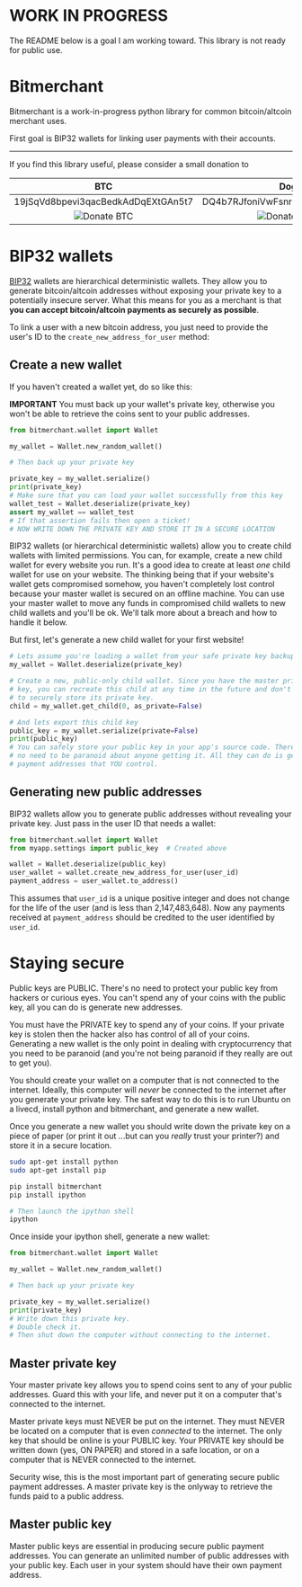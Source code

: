 # WORK IN PROGRESS

The README below is a goal I am working toward. This library is not ready
for public use.

# Bitmerchant
Bitmerchant is a work-in-progress python library for common bitcoin/altcoin
merchant uses.

First goal is BIP32 wallets for linking user payments with their accounts.

---

If you find this library useful, please consider a small donation to

|BTC|Doge|
|:-:|:--:|
|19jSqVd8bpevi3qacBedkAdDqEXtGAn5t7|DQ4b7RJfoniVwFsnrMJr6vi6n6UFeubdiv|
|![Donate BTC](https://raw.github.com/sbuss/bitmerchant/master/media/donation_btc_qr_code.gif)|![Donate DOGE](https://raw.github.com/sbuss/bitmerchant/master/media/donation_doge_qr_code.gif)|

# BIP32 wallets

[BIP32](https://github.com/bitcoin/bips/blob/master/bip-0032.mediawiki#)
wallets are hierarchical deterministic wallets. They allow you to generate
bitcoin/altcoin addresses without exposing your private key to a potentially
insecure server. What this means for you as a merchant is that **you can accept
bitcoin/altcoin payments as securely as possible**.

To link a user with a new bitcoin address, you just need to provide the user's
ID to the `create_new_address_for_user` method:

## Create a new wallet

If you haven't created a wallet yet, do so like this:

**IMPORTANT** You must back up your wallet's private key, otherwise you won't
be able to retrieve the coins sent to your public addresses.

```python
from bitmerchant.wallet import Wallet

my_wallet = Wallet.new_random_wallet()

# Then back up your private key

private_key = my_wallet.serialize()
print(private_key)
# Make sure that you can load your wallet successfully from this key
wallet_test = Wallet.deserialize(private_key)
assert my_wallet == wallet_test
# If that assertion fails then open a ticket!
# NOW WRITE DOWN THE PRIVATE KEY AND STORE IT IN A SECURE LOCATION
```

BIP32 wallets (or hierarchical deterministic wallets) allow you to create
child wallets with limited permissions. You can, for example, create a new
child wallet for every website you run. It's a good idea to create at least
*one* child wallet for use on your website. The thinking being that if your
website's wallet gets compromised somehow, you haven't completely lost control
because your master wallet is secured on an offline machine. You can use your
master wallet to move any funds in compromised child wallets to new child
wallets and you'll be ok. We'll talk more about a breach and how to handle it
below.

But first, let's generate a new child wallet for your first website!

```python
# Lets assume you're loading a wallet from your safe private key backup
my_wallet = Wallet.deserialize(private_key)

# Create a new, public-only child wallet. Since you have the master private
# key, you can recreate this child at any time in the future and don't need
# to securely store its private key.
child = my_wallet.get_child(0, as_private=False)

# And lets export this child key
public_key = my_wallet.serialize(private=False)
print(public_key)
# You can safely store your public key in your app's source code. There's
# no need to be paranoid about anyone getting it. All they can do is generate
# payment addresses that YOU control.
```

## Generating new public addresses

BIP32 wallets allow you to generate public addresses without revealing your
private key. Just pass in the user ID that needs a wallet:

```python
from bitmerchant.wallet import Wallet
from myapp.settings import public_key  # Created above

wallet = Wallet.deserialize(public_key)
user_wallet = wallet.create_new_address_for_user(user_id)
payment_address = user_wallet.to_address()
```

This assumes that `user_id` is a unique positive integer and does not change
for the life of the user (and is less than 2,147,483,648). Now any payments
received at `payment_address` should be credited to the user identified by
`user_id`.

# Staying secure

Public keys are PUBLIC. There's no need to protect your public key from
hackers or curious eyes. You can't spend any of your coins with the public
key, all you can do is generate new addresses.

You must have the PRIVATE key to spend any of your coins. If your private
key is stolen then the hacker also has control of all of your coins.
Generating a new wallet is the only point in dealing with cryptocurrency
that you need to be paranoid (and you're not being paranoid if they really
are out to get you).

You should create your wallet on a computer that is not connected to the
internet. Ideally, this computer will *never* be connected to the internet
after you generate your private key. The safest way to do this is to run
Ubuntu on a livecd, install python and bitmerchant, and generate a new wallet.

Once you generate a new wallet you should write down the private key on a
piece of paper (or print it out ...but can you *really* trust your printer?)
and store it in a secure location.

```sh
sudo apt-get install python
sudo apt-get install pip

pip install bitmerchant
pip install ipython

# Then launch the ipython shell
ipython
```

Once inside your ipython shell, generate a new wallet:

```python
from bitmerchant.wallet import Wallet

my_wallet = Wallet.new_random_wallet()

# Then back up your private key

private_key = my_wallet.serialize()
print(private_key)
# Write down this private key.
# Double check it.
# Then shut down the computer without connecting to the internet.
```

## Master private key

Your master private key allows you to spend coins sent to any of your public
addresses. Guard this with your life, and never put it on a computer that's
connected to the internet.

Master private keys must NEVER be put on the internet. They must NEVER be
located on a computer that is even *connected* to the internet. The only key
that should be online is your PUBLIC key. Your PRIVATE key should be written
down (yes, ON PAPER) and stored in a safe location, or on a computer that is
NEVER connected to the internet.

Security wise, this is the most important part of generating secure public
payment addresses. A master private key is the onlyway to retrieve the funds
paid to a public address.

## Master public key

Master public keys are essential in producing secure public payment addresses.
You can generate an unlimited number of public addresses with your public key.
Each user in your system should have their own payment address.
